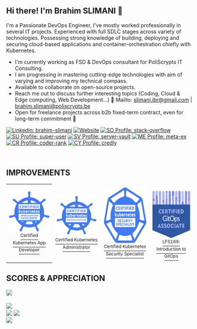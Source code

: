 <h2 align="center$">Hi there! I'm Brahim SLIMANI 👋</h2>

I'm a Passionate DevOps Engineer, I've mostly worked professionally in several IT projects. Experienced with full SDLC stages across variety of technologies. Possessing strong knowledge of building, deploying and securing cloud-based applications and container-orchestration chiefly with Kubernetes.

- I'm currently working as FSD & DevOps consultant for PoliScrypts IT Consulting.
- I am progressing in mastering cutting-edge technologies with aim of varying and improving my technical compass.
- Available to collaborate on open-source projects. <!--- Ask me about software engineering and web development topics, I'll be pleased to help you. -->
- Reach me out to discuss further interesting topics (Coding, Cloud & Edge computing, Web Development...) 📧 Mailto: [slimani.ibr@gmail.com](slimani.ibr@gmail.com) | [brahim.slimani@poliscrypts.be](brahim.slimani@poliscrypts.be)
- Open for freelance projects across b2b fixed-term contract, even for long-term commitment 🚀

<!-- CONTACT LINKS -->
[![Linkedin: brahim-slimani](https://img.shields.io/badge/-brahim.slimani-black?style=flat&logo=Linkedin&logoColor=white&link=https://www.linkedin.com/in/brahim-slimani/)](https://www.linkedin.com/in/brahim-slimani/)
[![Website](https://img.shields.io/badge/-portfolio-black?style=flat&logo=react&logoColor=white&link=https://brahim-slimani.github.io/profile/)](https://brahim-slimani.github.io/portfolio/)
[![SO Profile: stack-overflow](https://img.shields.io/badge/-stack_overflow-black?logo=stackoverflow&link=https://stackoverflow.com/users/9512390/brahim-slimani)](https://stackoverflow.com/users/9512390/brahim-slimani)
[![SU Profile: super-user](https://img.shields.io/badge/-super_user-black?logo=superuser&link=https://superuser.com/users/1241640/brahim-slimani)](https://superuser.com/users/1241640/brahim-slimani)
[![SV Profile: server-vault](https://img.shields.io/badge/-server_vault-black?logo=serverfault&link=https://serverfault.com/users/1016911/brahim-slimani)](https://serverfault.com/users/1016911/brahim-slimani)
[![ME Profile: meta-ex](https://img.shields.io/badge/-meta_exchange-black?logo=stackexchange&link=https://meta.stackexchange.com/users/527179/brahim-slimani)](https://meta.stackexchange.com/users/527179/brahim-slimani)
[![CR Profile: coder-rank](https://img.shields.io/badge/-coder_rank-black?logo=codersrank&link=https://profile.codersrank.io/user/brahim-slimani)](https://profile.codersrank.io/user/brahim-slimani)
[![CY Profile: credly](https://img.shields.io/badge/-credly-black?logo=credly&link=https://www.credly.com/users/brahim-slimani/badges)](https://www.credly.com/users/brahim-slimani/badges)

<!--[![Github: brahim-slimani](https://img.shields.io/badge/-brahim.slimani-black?style=flat&logo=Github&logoColor=white&link=https://github.com/brahim-slimani)](https://github.com/brahim-slimani)-->
<!--![](https://visitor-badge.glitch.me/badge?page_id=slimani-ibrahim)-->

<br/>

## IMPROVEMENTS
<!--
<div display="flex">  
<a href="https://www.credly.com/badges/8336d3ad-0e8b-439a-b6ff-4fe98084b1a0/embedded" >
<img src="./assets/ckad-certified-kubernetes-application-developer.png" >
<sup>Certified K8s App Developer</sup>
</a>
&nbsp;&nbsp;&nbsp;&nbsp;&nbsp;&nbsp;&nbsp;&nbsp;&nbsp;&nbsp;&nbsp;&nbsp;&nbsp;&nbsp;&nbsp;&nbsp;&nbsp;&nbsp;
<a href="https://www.credly.com/badges/8d51ab93-45ce-44f3-a0ca-86749f9902b8/embedded" >
<img src="./assets/ckss-certified-kubernetes-security-specialist.png" height="140">
  <sup>Certified K8s Security Specialist</sup>
</a>
&nbsp;&nbsp;&nbsp;&nbsp;&nbsp;&nbsp;&nbsp;&nbsp;&nbsp;&nbsp;&nbsp;&nbsp;&nbsp;&nbsp;&nbsp;&nbsp;&nbsp;&nbsp;
<a href="https://www.credly.com/badges/39b474b0-c6ee-492d-b945-560a58f681d2/embedded" >
<img src="./assets/cka-certified-kubernetes-administrator.png" >
  <sup>Certified K8s Administartor</sup>
</a>
</div>-->

  <!--
[![Image 1](./assets/cka-certified-kubernetes-administrator.png)](#) [![Image 1](./assets/cka-certified-kubernetes-administrator.png)](#) [![Image 1](./assets/cka-certified-kubernetes-administrator.png)](#) <br/>
<small>Certified k8s CKAD</small>    &nbsp;&nbsp;&nbsp; 
-->


<table style="border:0px solid white; width:100%;">
  <tr style="border: 0px;">
    <td align="center">
      <a href="https://www.credly.com/badges/8336d3ad-0e8b-439a-b6ff-4fe98084b1a0/embedded">
        <img src="./assets/ckad-certified-kubernetes-application-developer.png" alt="ckad" /><br />
        <sup>Certified Kubernetes App Developer</sup>
      </a>
    </td>
    <td align="center" style="border: 1px solid transparent;">
     <a href="https://www.credly.com/badges/39b474b0-c6ee-492d-b945-560a58f681d2/embedded">
        <img src="./assets/cka-certified-kubernetes-administrator.png" alt="cka" /><br />
        <sup>Certified Kubernetes Administrator</sup>
     </a>
    </td>
     <td align="center" style="border: 1px solid transparent;">
      <a href="https://www.credly.com/badges/8d51ab93-45ce-44f3-a0ca-86749f9902b8/embedded" >
        <img src="./assets/ckss-certified-kubernetes-security-specialist.png" alt="cks" height="150" /><br />
        <sup>Certified Kubernetes Security Specialist</sup>
      </a>
    </td>
    <td align="center" style="border: 1px solid transparent;">
     <a href="https://www.credly.com/badges/f12ca793-8866-491b-8157-236540e6b5ab/">
       <br />
        <img src="./assets/certified-gitops-associate.png" alt="gitops" height="127" /><br />
        <sup>LFS169: Introduction to GitOps</sup>
     </a>
    </td>
  </tr>
</table>

<!--## WORK EXPERIENCE
<img src="https://cr-ss-service.azurewebsites.net/api/ScreenShot?widget=work-experience&username=brahim-slimani&branding=false&style=color:gray"></img>
<br/>-->

## SCORES & APPRECIATION

<img src="https://cr-ss-service.azurewebsites.net/api/ScreenShot?widget=summary&username=brahim-slimani&branding=false&version=3">
<br/>

<!--TECHNICAL SKILLS
<img src="https://cr-skills-chart-widget.azurewebsites.net/api/api?username=brahim-slimani&branding=false&show-other-skills=true&bg=282a36"></img>-->

<br/>
<div> 
  <img src="https://github-profile-summary-cards.vercel.app/api/cards/profile-details?username=brahim-slimani&layout=compact&theme=dracula"><br/>
  <img src="https://github-readme-statsss-sigma.vercel.app/api?username=brahim-slimani&show_icons=true&locale=en&theme=dark">
  <img src="https://github-readme-streak-stats.herokuapp.com/?user=brahim-slimani&theme=dark"><br/>
  <img src="https://github-readme-stats-sigma-five.vercel.app/api/top-langs/?username=brahim-slimani&layout=compact&theme=dark">
<!-- <img src="https://github-readme-stats.vercel.app/api?username=slimani-ibrahim&show_icons=true&theme=dracula&count_private=true" width="420"> -->
</div>
<br/>

<!--## EDUCATION & CERTIFICATES
<div>
<img src="https://cr-ss-service.azurewebsites.net/api/ScreenShot?widget=education&username=brahim-slimani&layout=compact&branding=false&style=color:grey"></img>
</div>-->
<!--START_SECTION:waka-->

<!--END_SECTION:waka-->
